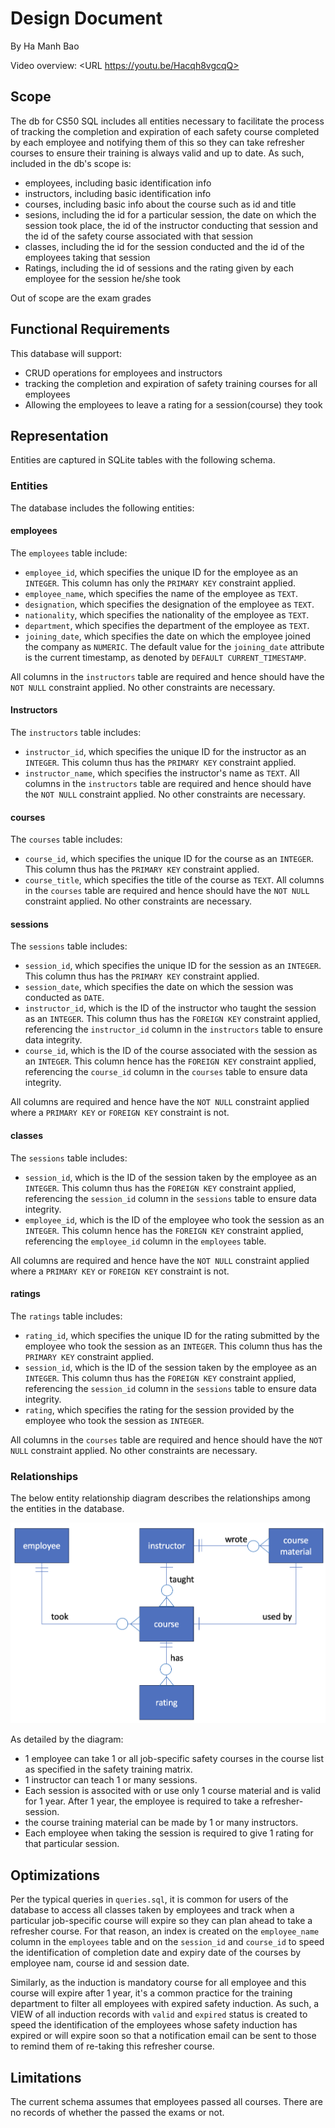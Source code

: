 # Design Document

By Ha Manh Bao

Video overview: <URL https://youtu.be/Hacqh8vgcqQ>

## Scope

The db for CS50 SQL includes all entities necessary to facilitate the process of tracking the completion and expiration of each safety course completed by each employee and notifying them of this so they can take refresher courses to ensure their training is always valid and up to date. As such, included in the db's scope is:

* employees, including basic identification info
* instructors, including basic identification info
* courses, including basic info about the course such as id and title
* sesions, including the id for a particular session, the date on which the session took place, the id of the instructor conducting that session and the id of the safety course associated with that session
* classes, including the id for the session conducted and the id of the employees taking that session
* Ratings, including the id of sessions and the rating given by each employee for the session he/she took

Out of scope are the exam grades

## Functional Requirements

This database will support:
* CRUD operations for employees and instructors
* tracking the completion and expiration of safety training courses for all employees
* Allowing the employees to leave a rating for a session(course) they took

## Representation
Entities are captured in SQLite tables with the following schema.
### Entities
The database includes the following entities:
#### employees
The `employees` table include:
* `employee_id`, which specifies the unique ID for the employee as an `INTEGER`. This column has only the `PRIMARY KEY` constraint applied.
* `employee_name`, which specifies the name of the employee as `TEXT`.
* `designation`, which specifies the designation of the employee as `TEXT`.
* `nationality`, which specifies the nationality of the employee as `TEXT`.
* `department`, which specifies the department of the employee as `TEXT`.
* `joining_date`, which specifies the date on which the employee joined the company as `NUMERIC`. The default value for the `joining_date` attribute is the current timestamp, as denoted by `DEFAULT CURRENT_TIMESTAMP`.

All columns in the `instructors` table are required and hence should have the `NOT NULL` constraint applied. No other constraints are necessary.

#### Instructors
The `instructors` table includes:

* `instructor_id`, which specifies the unique ID for the instructor as an `INTEGER`. This column thus has the `PRIMARY KEY` constraint applied.
* `instructor_name`, which specifies the instructor's name as `TEXT`.
All columns in the `instructors` table are required and hence should have the `NOT NULL` constraint applied. No other constraints are necessary.

#### courses
The `courses` table includes:

* `course_id`, which specifies the unique ID for the course as an `INTEGER`. This column thus has the `PRIMARY KEY` constraint applied.
* `course_title`, which specifies the title of the course as `TEXT`.
All columns in the `courses` table are required and hence should have the `NOT NULL` constraint applied. No other constraints are necessary.

#### sessions
The `sessions` table includes:

* `session_id`, which specifies the unique ID for the session as an `INTEGER`. This column thus has the `PRIMARY KEY` constraint applied.
* `session_date`, which specifies the date on which the session was conducted as `DATE`.
* `instructor_id`, which is the ID of the instructor who taught the session as an `INTEGER`. This column thus has the `FOREIGN KEY` constraint applied, referencing the `instructor_id` column in the `instructors` table to ensure data integrity.
* `course_id`, which is the ID of the course associated with the session as an `INTEGER`. This column hence has the `FOREIGN KEY` constraint applied, referencing the `course_id` column in the `courses` table to ensure data integrity.

All columns are required and hence have the `NOT NULL` constraint applied where a `PRIMARY KEY` or `FOREIGN KEY` constraint is not.

#### classes
The `sessions` table includes:

* `session_id`, which is the ID of the session taken by the employee as an `INTEGER`. This column thus has the `FOREIGN KEY` constraint applied, referencing the `session_id` column in the `sessions` table to ensure data integrity.
* `employee_id`, which is the ID of the employee who took the session as an `INTEGER`. This column hence has the `FOREIGN KEY` constraint applied, referencing the `employee_id` column in the `employees` table.

All columns are required and hence have the `NOT NULL` constraint applied where a `PRIMARY KEY` or `FOREIGN KEY` constraint is not.

#### ratings
The `ratings` table includes:

* `rating_id`, which specifies the unique ID for the rating submitted by the employee who took the session as an `INTEGER`. This column thus has the `PRIMARY KEY` constraint applied.
* `session_id`, which is the ID of the session taken by the employee as an `INTEGER`. This column thus has the `FOREIGN KEY` constraint applied, referencing the `session_id` column in the `sessions` table to ensure data integrity.
* `rating`, which specifies the rating for the session provided by the employee who took the session as `INTEGER`.

All columns in the `courses` table are required and hence should have the `NOT NULL` constraint applied. No other constraints are necessary.


### Relationships

The below entity relationship diagram describes the relationships among the entities in the database.

![ER Diagram](diagram.png)

As detailed by the diagram:
* 1 employee can take 1 or all job-specific safety courses in the course list as specified in the safety training matrix.
* 1 instructor can teach 1 or many sessions.
* Each session is associted with or use only 1 course material and is valid for 1 year. After 1 year, the employee is required to take a refresher-session.
* the course training material can be made by 1 or many instructors.
* Each employee when taking the session is required to give 1 rating for that particular session.

## Optimizations

Per the typical queries in `queries.sql`, it is common for users of the database to access all classes taken by employees and track when a particular job-specific course will expire so they can plan ahead to take a refresher course. For that reason, an index is created on the `employee_name` column in the `employees` table and on the `session_id` and `course_id` to speed the identification of completion date and expiry date of the courses by employee nam, course id and session date.

Similarly, as the induction is mandatory course for all employee and this course will expire after 1 year, it's a common practice for the training department to filter all employees with expired safety induction. As such, a VIEW of all induction records with `valid` and `expired` status is created to speed the identification of the employees whose safety induction has expired or will expire soon so that a notification email can be sent to those to remind them of re-taking this refresher course.


## Limitations

The current schema assumes that employees passed all courses. There are no records of whether the passed the exams or not.
